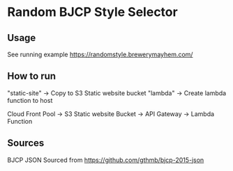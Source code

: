 # Random BJCP Style Selector

## Usage

See running example https://randomstyle.brewerymayhem.com/

## How to run

"static-site" -> Copy to S3 Static website bucket
"lambda" -> Create lambda function to host

Cloud Front Pool -> S3 Static website Bucket -> API Gateway -> Lambda Function

## Sources

BJCP JSON Sourced from https://github.com/gthmb/bjcp-2015-json

